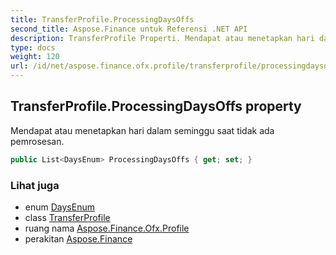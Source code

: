 ```yaml
---
title: TransferProfile.ProcessingDaysOffs
second_title: Aspose.Finance untuk Referensi .NET API
description: TransferProfile Properti. Mendapat atau menetapkan hari dalam seminggu saat tidak ada pemrosesan.
type: docs
weight: 120
url: /id/net/aspose.finance.ofx.profile/transferprofile/processingdaysoffs/
---
```

## TransferProfile.ProcessingDaysOffs property

Mendapat atau menetapkan hari dalam seminggu saat tidak ada pemrosesan.

```csharp
public List<DaysEnum> ProcessingDaysOffs { get; set; }
```

### Lihat juga

* enum [DaysEnum](../../daysenum/)
* class [TransferProfile](../)
* ruang nama [Aspose.Finance.Ofx.Profile](../../transferprofile/)
* perakitan [Aspose.Finance](../../../)


